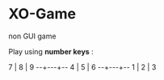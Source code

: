 # XO-Game
non GUI game


Play using <b>number keys</b> :

7 | 8 | 9
--+---+--
4 | 5 | 6
--+---+--
1 | 2 | 3

